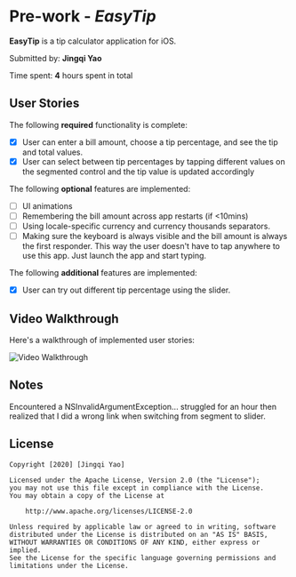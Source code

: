 # Pre-work - *EasyTip*

**EasyTip** is a tip calculator application for iOS.

Submitted by: **Jingqi Yao**

Time spent: **4** hours spent in total

## User Stories

The following **required** functionality is complete:

* [x] User can enter a bill amount, choose a tip percentage, and see the tip and total values.
* [x] User can select between tip percentages by tapping different values on the segmented control and the tip value is updated accordingly

The following **optional** features are implemented:

* [ ] UI animations
* [ ] Remembering the bill amount across app restarts (if <10mins)
* [ ] Using locale-specific currency and currency thousands separators.
* [ ] Making sure the keyboard is always visible and the bill amount is always the first responder. This way the user doesn't have to tap anywhere to use this app. Just launch the app and start typing.

The following **additional** features are implemented:

- [x] User can try out different tip percentage using the slider.

## Video Walkthrough

Here's a walkthrough of implemented user stories:

<img src='https://i.imgur.com/We7gsOs.gif' width='' alt='Video Walkthrough' />

## Notes

Encountered a NSInvalidArgumentException... struggled for an hour then realized that I did a wrong link when switching from segment to slider.

## License

    Copyright [2020] [Jingqi Yao]

    Licensed under the Apache License, Version 2.0 (the "License");
    you may not use this file except in compliance with the License.
    You may obtain a copy of the License at

        http://www.apache.org/licenses/LICENSE-2.0

    Unless required by applicable law or agreed to in writing, software
    distributed under the License is distributed on an "AS IS" BASIS,
    WITHOUT WARRANTIES OR CONDITIONS OF ANY KIND, either express or implied.
    See the License for the specific language governing permissions and
    limitations under the License.
